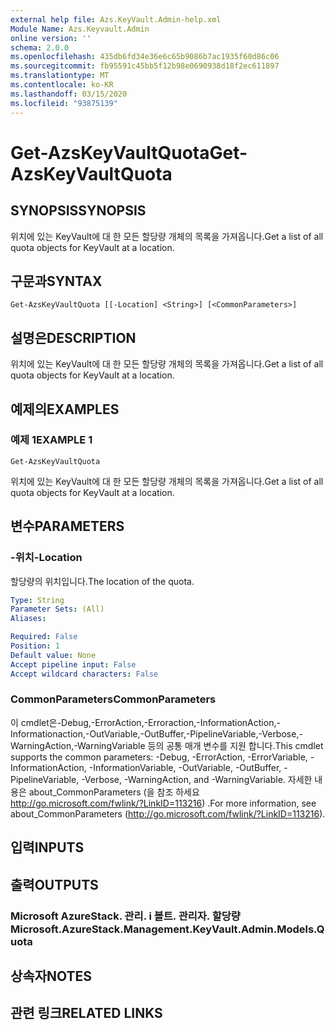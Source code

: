```yaml
---
external help file: Azs.KeyVault.Admin-help.xml
Module Name: Azs.Keyvault.Admin
online version: ''
schema: 2.0.0
ms.openlocfilehash: 435db6fd34e36e6c65b9086b7ac1935f60d86c06
ms.sourcegitcommit: fb95591c45bb5f12b98e0690938d18f2ec611897
ms.translationtype: MT
ms.contentlocale: ko-KR
ms.lasthandoff: 03/15/2020
ms.locfileid: "93875139"
---
```

# <span data-ttu-id="c534d-101">Get-AzsKeyVaultQuota</span><span class="sxs-lookup"><span data-stu-id="c534d-101">Get-AzsKeyVaultQuota</span></span>

## <span data-ttu-id="c534d-102">SYNOPSIS</span><span class="sxs-lookup"><span data-stu-id="c534d-102">SYNOPSIS</span></span>
<span data-ttu-id="c534d-103">위치에 있는 KeyVault에 대 한 모든 할당량 개체의 목록을 가져옵니다.</span><span class="sxs-lookup"><span data-stu-id="c534d-103">Get a list of all quota objects for KeyVault at a location.</span></span>

## <span data-ttu-id="c534d-104">구문과</span><span class="sxs-lookup"><span data-stu-id="c534d-104">SYNTAX</span></span>

```
Get-AzsKeyVaultQuota [[-Location] <String>] [<CommonParameters>]
```

## <span data-ttu-id="c534d-105">설명은</span><span class="sxs-lookup"><span data-stu-id="c534d-105">DESCRIPTION</span></span>
<span data-ttu-id="c534d-106">위치에 있는 KeyVault에 대 한 모든 할당량 개체의 목록을 가져옵니다.</span><span class="sxs-lookup"><span data-stu-id="c534d-106">Get a list of all quota objects for KeyVault at a location.</span></span>

## <span data-ttu-id="c534d-107">예제의</span><span class="sxs-lookup"><span data-stu-id="c534d-107">EXAMPLES</span></span>

### <span data-ttu-id="c534d-108">예제 1</span><span class="sxs-lookup"><span data-stu-id="c534d-108">EXAMPLE 1</span></span>
```
Get-AzsKeyVaultQuota
```

<span data-ttu-id="c534d-109">위치에 있는 KeyVault에 대 한 모든 할당량 개체의 목록을 가져옵니다.</span><span class="sxs-lookup"><span data-stu-id="c534d-109">Get a list of all quota objects for KeyVault at a location.</span></span>

## <span data-ttu-id="c534d-110">변수</span><span class="sxs-lookup"><span data-stu-id="c534d-110">PARAMETERS</span></span>

### <span data-ttu-id="c534d-111">-위치</span><span class="sxs-lookup"><span data-stu-id="c534d-111">-Location</span></span>
<span data-ttu-id="c534d-112">할당량의 위치입니다.</span><span class="sxs-lookup"><span data-stu-id="c534d-112">The location of the quota.</span></span>

```yaml
Type: String
Parameter Sets: (All)
Aliases:

Required: False
Position: 1
Default value: None
Accept pipeline input: False
Accept wildcard characters: False
```

### <span data-ttu-id="c534d-113">CommonParameters</span><span class="sxs-lookup"><span data-stu-id="c534d-113">CommonParameters</span></span>
<span data-ttu-id="c534d-114">이 cmdlet은-Debug,-ErrorAction,-Erroraction,-InformationAction,-Informationaction,-OutVariable,-OutBuffer,-PipelineVariable,-Verbose,-WarningAction,-WarningVariable 등의 공통 매개 변수를 지원 합니다.</span><span class="sxs-lookup"><span data-stu-id="c534d-114">This cmdlet supports the common parameters: -Debug, -ErrorAction, -ErrorVariable, -InformationAction, -InformationVariable, -OutVariable, -OutBuffer, -PipelineVariable, -Verbose, -WarningAction, and -WarningVariable.</span></span> <span data-ttu-id="c534d-115">자세한 내용은 about_CommonParameters (을 참조 하세요 http://go.microsoft.com/fwlink/?LinkID=113216) .</span><span class="sxs-lookup"><span data-stu-id="c534d-115">For more information, see about_CommonParameters (http://go.microsoft.com/fwlink/?LinkID=113216).</span></span>

## <span data-ttu-id="c534d-116">입력</span><span class="sxs-lookup"><span data-stu-id="c534d-116">INPUTS</span></span>

## <span data-ttu-id="c534d-117">출력</span><span class="sxs-lookup"><span data-stu-id="c534d-117">OUTPUTS</span></span>

### <span data-ttu-id="c534d-118">Microsoft AzureStack. 관리. i 볼트. 관리자. 할당량</span><span class="sxs-lookup"><span data-stu-id="c534d-118">Microsoft.AzureStack.Management.KeyVault.Admin.Models.Quota</span></span>

## <span data-ttu-id="c534d-119">상속자</span><span class="sxs-lookup"><span data-stu-id="c534d-119">NOTES</span></span>

## <span data-ttu-id="c534d-120">관련 링크</span><span class="sxs-lookup"><span data-stu-id="c534d-120">RELATED LINKS</span></span>
